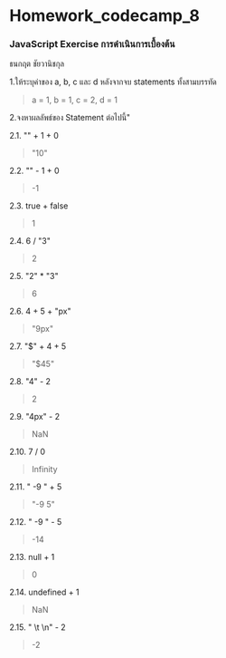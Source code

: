 # Homework_codecamp_8
### JavaScript Exercise การดำเนินการเบื้องต้น
ธนกฤต ชัยวานิชกุล

1.ให้ระบุค่าของ a, b, c และ d หลังจากจบ statements ทั้งสามบรรทัด
> a = 1, b = 1, c = 2, d = 1


2.จงหาผลลัพธ์ของ Statement ต่อไปนี้"

2.1. "" + 1 + 0
> "10"

2.2. "" - 1 + 0
> -1

2.3. true + false
> 1

2.4. 6 / "3"
> 2

2.5. "2" * "3"
> 6

2.6. 4 + 5 + "px"
> "9px"

2.7. "$" + 4 + 5
> "$45"

2.8. "4" - 2
> 2

2.9. "4px" - 2
> NaN

2.10. 7 / 0
> Infinity

2.11. "  -9 " + 5
>  "-9 5"

2.12. "  -9 " - 5
> -14

2.13. null + 1
> 0

2.14. undefined + 1
> NaN

2.15. " \t \n" - 2
> -2
